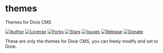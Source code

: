 # themes
Themes for Dixie CMS

[![Author](https://img.shields.io/badge/author-9r3i-lightgrey.svg)](https://github.com/9r3i)
[![License](https://img.shields.io/github/license/9r3i/dixie.svg)](https://github.com/9r3i/themes/blob/master/license.txt)
[![Forks](https://img.shields.io/github/forks/9r3i/themes.svg)](https://github.com/9r3i/themes/network)
[![Stars](https://img.shields.io/github/stars/9r3i/themes.svg)](https://github.com/9r3i/themes/stargazers)
[![Issues](https://img.shields.io/github/issues/9r3i/themes.svg)](https://github.com/9r3i/themes/issues)
[![Release](https://img.shields.io/github/release/9r3i/themes.svg)](https://github.com/9r3i/themes/releases)
[![Donate](https://img.shields.io/badge/paypal-donate-yellowgreen.svg)](https://www.paypal.com/cgi-bin/webscr?cmd=_donations&business=5VLYA8SDV3CTG&lc=ID&item_name=Software%20Developer&currency_code=USD&bn=PP%2dDonationsBF%3abtn_donateCC_LG%2egif%3aNonHosted "Donate")

These are only the themes for Dixie CMS, you can freely modify and set to Dixie.
